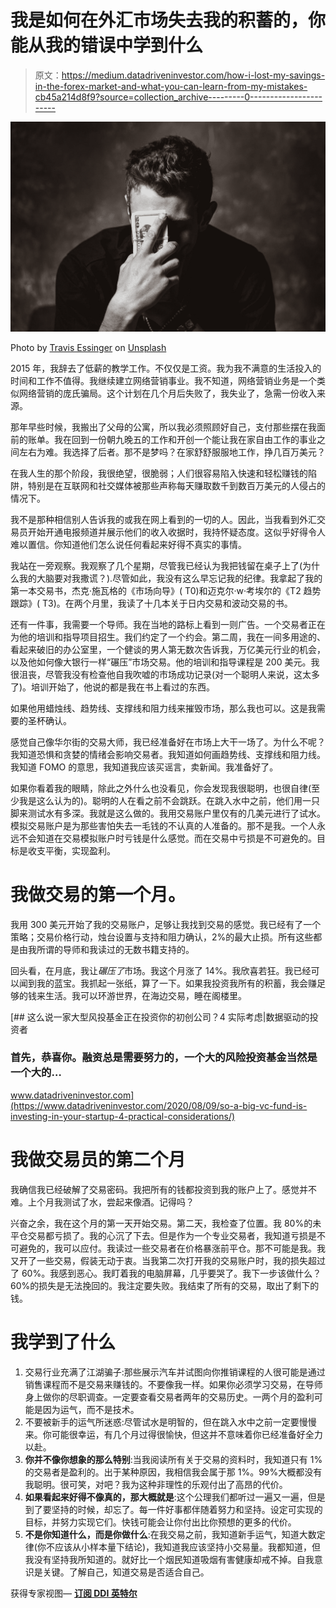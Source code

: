 # 我是如何在外汇市场失去我的积蓄的，你能从我的错误中学到什么

> 原文：<https://medium.datadriveninvestor.com/how-i-lost-my-savings-in-the-forex-market-and-what-you-can-learn-from-my-mistakes-cb45a214d8f9?source=collection_archive---------0----------------------->

![](img/220812405f5f5fba8d8096e029bc8a11.png)

Photo by [Travis Essinger](https://unsplash.com/@travisessinger?utm_source=medium&utm_medium=referral) on [Unsplash](https://unsplash.com?utm_source=medium&utm_medium=referral)

2015 年，我辞去了低薪的教学工作。不仅仅是工资。我为我不满意的生活投入的时间和工作不值得。我继续建立网络营销事业。我不知道，网络营销业务是一个类似网络营销的庞氏骗局。这个计划在几个月后失败了，我失业了，急需一份收入来源。

那年早些时候，我搬出了父母的公寓，所以我必须照顾好自己，支付那些摆在我面前的账单。我在回到一份朝九晚五的工作和开创一个能让我在家自由工作的事业之间左右为难。我选择了后者。那不是梦吗？在家舒舒服服地工作，挣几百万美元？

在我人生的那个阶段，我很绝望，很脆弱；人们很容易陷入快速和轻松赚钱的陷阱，特别是在互联网和社交媒体被那些声称每天赚取数千到数百万美元的人侵占的情况下。

我不是那种相信别人告诉我的或我在网上看到的一切的人。因此，当我看到外汇交易员开始开通电报频道并展示他们的收入收据时，我持怀疑态度。这似乎好得令人难以置信。你知道他们怎么说任何看起来好得不真实的事情。

我站在一旁观察。我观察了几个星期，尽管我已经认为我把钱留在桌子上了(为什么我的大脑要对我撒谎？).尽管如此，我没有这么早忘记我的纪律。我拿起了我的第一本交易书，杰克·施瓦格的《市场向导》( T0)和迈克尔·w·考埃尔的《T2 趋势跟踪》( T3)。在两个月里，我读了十几本关于日内交易和波动交易的书。

还有一件事，我需要一个导师。我在当地的路标上看到一则广告。一个交易者正在为他的培训和指导项目招生。我们约定了一个约会。第二周，我在一间多用途的、看起来破旧的办公室里，一个健谈的男人第无数次告诉我，万亿美元行业的机会，以及他如何像大银行一样“碾压”市场交易。他的培训和指导课程是 200 美元。我很沮丧，尽管我没有检查他自我吹嘘的市场成功记录(对一个聪明人来说，这太多了)。培训开始了，他说的都是我在书上看过的东西。

如果他用蜡烛线、趋势线、支撑线和阻力线来摧毁市场，那么我也可以。这是我需要的圣杯确认。

感觉自己像华尔街的交易大师，我已经准备好在市场上大干一场了。为什么不呢？我知道恐惧和贪婪的情绪会影响交易者。我知道如何画趋势线、支撑线和阻力线。我知道 FOMO 的意思，我知道我应该买谣言，卖新闻。我准备好了。

如果你看着我的眼睛，除此之外什么也没看见，你会发现我很聪明，也很自律(至少我是这么认为的)。聪明的人在看之前不会跳跃。在跳入水中之前，他们用一只脚来测试水有多深。我就是这么做的。我用交易账户里仅有的几美元进行了试水。模拟交易账户是为那些害怕失去一毛钱的不认真的人准备的。那不是我。一个人永远不会知道在交易模拟账户时亏钱是什么感觉。而在交易中亏损是不可避免的。目标是收支平衡，实现盈利。

# 我做交易的第一个月。

我用 300 美元开始了我的交易账户，足够让我找到交易的感觉。我已经有了一个策略；交易价格行动，烛台设置与支持和阻力确认，2%的最大止损。所有这些都是由我所谓的导师和我读过的无数书籍支持的。

回头看，在月底，我让*碾压了*市场。我这个月涨了 14%。我欣喜若狂。我已经可以闻到我的蓝宝。我抓起一张纸，算了一下。如果我投资我所有的积蓄，我会赚足够的钱来生活。我可以环游世界，在海边交易，睡在阁楼里。

[](https://www.datadriveninvestor.com/2020/08/09/so-a-big-vc-fund-is-investing-in-your-startup-4-practical-considerations/) [## 这么说一家大型风投基金正在投资你的初创公司？4 实际考虑|数据驱动的投资者

### 首先，恭喜你。融资总是需要努力的，一个大的风险投资基金当然是一个大的…

www.datadriveninvestor.com](https://www.datadriveninvestor.com/2020/08/09/so-a-big-vc-fund-is-investing-in-your-startup-4-practical-considerations/) 

# **我做交易员的第二个月**

我确信我已经破解了交易密码。我把所有的钱都投资到我的账户上了。感觉并不难。上个月我测试了水，尝起来像酒。记得吗？

兴奋之余，我在这个月的第一天开始交易。第二天，我检查了位置。我 80%的未平仓交易都亏损了。我的心沉了下去。但是作为一个专业交易者，我知道亏损是不可避免的，我可以应付。我读过一些交易者在价格暴涨前平仓。那不可能是我。我又开了一些交易，假装无动于衷。当我第二次打开我的交易账户时，我的损失超过了 60%。我感到恶心。我盯着我的电脑屏幕，几乎要哭了。我下一步该做什么？60%的损失是无法挽回的。我注定要失败。我结束了所有的交易，取出了剩下的钱。

# 我学到了什么

1.  交易行业充满了江湖骗子:那些展示汽车并试图向你推销课程的人很可能是通过销售课程而不是交易来赚钱的。不要像我一样。如果你必须学习交易，在导师身上做你的尽职调查。一定要查看交易者两年的交易历史。一两个月的盈利可能是因为运气，而不是技术。
2.  不要被新手的运气所迷惑:尽管试水是明智的，但在跳入水中之前一定要慢慢来。你可能很幸运，有几个月过得很愉快，但这并不意味着你已经准备好全力以赴。
3.  **你并不像你想象的那么特别**:当我阅读所有关于交易的资料时，我知道只有 1%的交易者是盈利的。出于某种原因，我相信我会属于那 1%。99%大概都没有我聪明。很可笑，对吧？我为这种非理性的乐观付出了高昂的代价。
4.  **如果看起来好得不像真的，那大概就是**:这个公理我们都听过一遍又一遍，但是到了要坚持的时候，却忘了。每一件好事都伴随着努力和坚持。设定可实现的目标，并努力实现它们。快钱可能会让你付出比你预想的更多的代价。
5.  **不是你知道什么，而是你做什么**:在我交易之前，我知道新手运气，知道大数定律(你不应该从小样本量下结论)，我知道我应该坚持小交易量。我都知道，但我没有坚持我所知道的。就好比一个烟民知道吸烟有害健康却戒不掉。自我意识是关键。了解自己，知道交易是否适合自己。

获得专家视图— [**订阅 DDI 英特尔**](https://datadriveninvestor.com/ddi-intel)